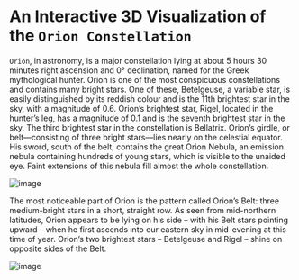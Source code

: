 # An Interactive 3D Visualization of the `Orion Constellation`  

`Orion`, in astronomy, is a major constellation lying at about 5 hours 30 minutes right ascension and 0° declination, named for the Greek mythological hunter. Orion is one of the most conspicuous constellations and contains many bright stars. One of these, Betelgeuse, a variable star, is easily distinguished by its reddish colour and is the 11th brightest star in the sky, with a magnitude of 0.6. Orion’s brightest star, Rigel, located in the hunter’s leg, has a magnitude of 0.1 and is the seventh brightest star in the sky. The third brightest star in the constellation is Bellatrix. Orion’s girdle, or belt—consisting of three bright stars—lies nearly on the celestial equator. His sword, south of the belt, contains the great Orion Nebula, an emission nebula containing hundreds of young stars, which is visible to the unaided eye. Faint extensions of this nebula fill almost the whole constellation.

![image](https://user-images.githubusercontent.com/38404580/86049836-7a595600-ba70-11ea-8e28-fbf0548d45b5.png)

The most noticeable part of Orion is the pattern called Orion’s Belt: three medium-bright stars in a short, straight row. As seen from mid-northern latitudes, Orion appears to be lying on his side – with his Belt stars pointing upward – when he first ascends into our eastern sky in mid-evening at this time of year. Orion’s two brightest stars – Betelgeuse and Rigel – shine on opposite sides of the Belt.

![image](https://user-images.githubusercontent.com/38404580/86050086-e471fb00-ba70-11ea-9cc3-bcb9757bab87.png)
